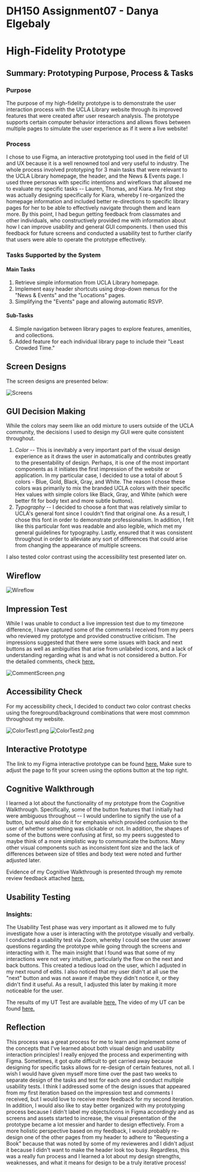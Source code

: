 # DH150 Assignment07 - Danya Elgebaly
# High-Fidelity Prototype

## Summary: Prototyping Purpose, Process & Tasks

### Purpose
The purpose of my high-fidelity prototype is to demonstrate the user interaction process with the UCLA Library website through its improved features that were created after user research analysis. The prototype supports certain computer behavior interactions and allows flows between multiple pages to simulate the user experience as if it were a live website!

### Process
I chose to use Figma, an interactive prototyping tool used in the field of UI and UX because it is a well renowned tool and very useful to industry. The whole process involved prototyping for 3 main tasks that were relevant to the UCLA Library homepage, the header, and the News & Events page. I used three personas with specific intentions and wireflows that allowed me to evaluate my specific tasks -- Lauren, Thomas, and Kiara. My first step was actually designing specifically for Kiara, whereby I re-organized the homepage information and included better re-directions to specific library pages for her to be able to effectively navigate through them and learn more. By this point, I had begun getting feedback from classmates and other individuals, who constructively provided me with information about how I can improve usability and general GUI components. I then used this feedback for future screens and conducted a usability test to further clarify that users were able to operate the prototype effectively.

### Tasks Supported by the System

#### Main Tasks
1) Retrieve simple information from UCLA Library homepage. 
2) Implement easy header shortcuts using drop-down menus for the "News & Events" and the "Locations" pages.
3) Simplifying the "Events" page and allowing automatic RSVP.

#### Sub-Tasks
4) Simple navigation between library pages to explore features, amenities, and collections.
5) Added feature for each individual library page to include their "Least Crowded Time." 

## Screen Designs
The screen designs are presented below:

![Screens](Screens.png)

## GUI Decision Making

While the colors may seem like an odd mixture to users outside of the UCLA community, the decisions I used to design my GUI were quite consistent throughout. 
1. _Color_ -- This is inevitably a very important part of the visual design experience as it draws the user in automatically and contributes greatly to the presentability of design. Perhaps, it is one of the most important components as it initiates the first impression of the website or application. In my particular case, I decided to use a total of about 5 colors - Blue, Gold, Black, Gray, and White. The reason I chose these colors was primarily to mix the branded UCLA colors with their specific Hex values with simple colors like Black, Gray, and White (which were better fit for body text and more subtle buttons).
2. _Typography_ -- I decided to choose a font that was relatively similar to UCLA's general font since I couldn't find that original one. As a result, I chose this font in order to demonstrate professionalism. In addition, I felt like this particular font was readable and also legible, which met my general guidelines for typography. Lastly, ensured that it was consistent throughout in order to alleviate any sort of differences that could arise from changing the appearance of multiple screens. 

I also tested color contrast using the accessibility test presented later on. 


## Wireflow

![Wireflow](Wireflow.png)

## Impression Test

While I was unable to conduct a live impression test due to my timezone difference, I have captured some of the comments I received from my peers who reviewed my prototype and provided constructive criticism. The impressions suggested that there were some issues with back and next buttons as well as ambiguities that arise from unlabeled icons, and a lack of understanding regarding what is and what is not considered a button. For the detailed comments, check [here.](https://github.com/delgebaly/DH150-DanyaElgebaly/blob/master/assignment08/Comments.md)

![CommentScreen.png](CommentScreen.png) 

## Accessibility Check

For my accessibility check, I decided to conduct two color contrast checks using the foreground/background combinations that were most commmon throughout my website. 

![ColorTest1.png](ColorTest1.png) ![ColorTest2.png](ColorTest2.png)

## Interactive Prototype

The link to my Figma interactive prototype can be found [here.](https://www.figma.com/proto/v4vw2G8JcrGdeDeoxqeUu5/DH-150-Prototype?node-id=2%3A1&scaling=min-zoom) Make sure to adjust the page to fit your screen using the options button at the top right.

## Cognitive Walkthrough
I learned a lot about the functionality of my prototype from the Cognitive Walkthrough. Specifically, some of the button features that I initially had were ambiguous throughout -- I would underline to signify the use of a button, but would also do it for emphasis which provided confusion to the user of whether something was clickable or not. In addition, the shapes of some of the buttons were confusing at first, so my peers suggested to maybe think of a more simplistic way to communicate the buttons. Many other visual components such as inconsistent font size and the lack of differences between size of titles and body text were noted and further adjusted later. 

Evidence of my Cognitive Walkthrough is presented through my remote review feedback attached [here.](https://github.com/delgebaly/DH150-DanyaElgebaly/blob/master/assignment08/DH150-Remote-Review-Danya.pdf)

## Usability Testing

### Insights:
The Usability Test phase was very important as it allowed me to fully investigate how a user is interacting with the prototype visually and verbally. I conducted a usability test via Zoom, whereby I could see the user answer questions regarding the prototype while going through the screens and interacting with it. The main insight that I found was that some of my interactions were not very intuitive, particularly the flow on the next and back buttons. This created a tedious load on the user, which I adjusted in my next round of edits. I also noticed that my user didn't at all use the "next" button and was not aware if maybe they didn't notice it, or they didn't find it useful. As a result, I adjusted this later by making it more noticeable for the user. 

The results of my UT Test are available [here.](https://docs.google.com/spreadsheets/d/1pNVVtpPsVQybW_8AyWnjBbDevjPQYRVUjlKXyX4uq4M/edit?usp=sharing)
The video of my UT can be found [here.](https://drive.google.com/file/d/1u3ZWcgV523OldmnUVLr-yDlMbld43qKP/view?usp=sharing)

## Reflection

This process was a great process for me to learn and implement some of the concepts that I've learned about both visual design and usability interaction principles! I really enjoyed the process and experimenting with Figma. Sometimes, it got quite difficult to get carried away because designing for specific tasks allows for re-design of certain features, not all. I wish I would have given myself more time over the past two weeks to separate design of the tasks and test for each one and conduct multiple usability tests. I think I addressed some of the design issues that appeared from my first iteration based on the impression test and comments I received, but I would love to receive more feedback for my second iteration. In addition, I would also like to stay better organized with my prototyping process because I didn't label my objects/icons in Figma accordingly and as screens and assets started to increase, the visual presentation of the prototype became a lot messier and harder to design effectively. From a more holistic perspective based on my feedback, I would probably re-design one of the other pages from my header to adhere to "Requesting a Book" because that was noted by some of my revieweres and I didn't adjust it because I didn't want to make the header look too busy. Regardless, this was a really fun process and I learned a lot about my design strengths, weaknesses, and what it means for design to be a truly iterative process!
